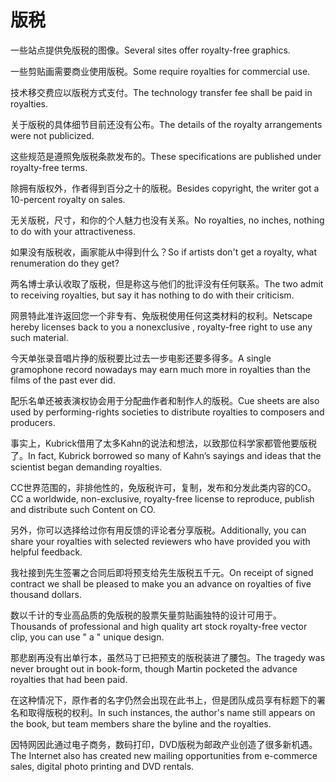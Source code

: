 # 版税

<p><span class="chinese">一些站点提供免版税的图像。</span><span class="english">Several sites offer royalty-free graphics.</span></p>

<p><span class="chinese">一些剪贴画需要商业使用版税。</span><span class="english">Some require royalties for commercial use.</span></p>

<p><span class="chinese">技术移交费应以版税方式支付。</span><span class="english">The technology transfer fee shall be paid in royalties.</span></p>

<p><span class="chinese">关于版税的具体细节目前还没有公布。</span><span class="english">The details of the royalty arrangements were not publicized.</span></p>

<p><span class="chinese">这些规范是遵照免版税条款发布的。</span><span class="english">These specifications are published under royalty-free terms.</span></p>

<p><span class="chinese">除拥有版权外，作者得到百分之十的版税。</span><span class="english">Besides copyright, the writer got a 10-percent royalty on sales.</span></p>

<p><span class="chinese">无关版税，尺寸，和你的个人魅力也没有关系。</span><span class="english">No royalties, no inches, nothing to do with your attractiveness.</span></p>

<p><span class="chinese">如果没有版税收，画家能从中得到什么？</span><span class="english">So if artists don't get a royalty, what renumeration do they get?</span></p>

<p><span class="chinese">两名博士承认收取了版税，但是称这与他们的批评没有任何联系。</span><span class="english">The two admit to receiving royalties, but say it has nothing to do with their criticism.</span></p>

<p><span class="chinese">网景特此准许返回您一个非专有、免版税使用任何这类材料的权利。</span><span class="english">Netscape hereby licenses back to you a nonexclusive , royalty-free right to use any such material.</span></p>

<p><span class="chinese">今天单张录音唱片挣的版税要比过去一步电影还要多得多。</span><span class="english">A single gramophone record nowadays may earn much more in royalties than the films of the past ever did.</span></p>

<p><span class="chinese">配乐名单还被表演权协会用于分配曲作者和制作人的版税。</span><span class="english">Cue sheets are also used by performing-rights societies to distribute royalties to composers and producers.</span></p>

<p><span class="chinese">事实上，Kubrick借用了太多Kahn的说法和想法，以致那位科学家都管他要版税了。</span><span class="english">In fact, Kubrick borrowed so many of Kahn’s sayings and ideas that the scientist began demanding royalties.</span></p>

<p><span class="chinese">CC世界范围的，非排他性的，免版税许可，复制，发布和分发此类内容的CO。</span><span class="english">CC a worldwide, non-exclusive, royalty-free license to reproduce, publish and distribute such Content on CO.</span></p>

<p><span class="chinese">另外，你可以选择给过你有用反馈的评论者分享版税。</span><span class="english">Additionally, you can share your royalties with selected reviewers who have provided you with helpful feedback.</span></p>

<p><span class="chinese">我社接到先生签署之合同后即将预支给先生版税五千元。</span><span class="english">On receipt of signed contract we shall be pleased to make you an advance on royalties of five thousand dollars.</span></p>

<p><span class="chinese">数以千计的专业高品质的免版税的股票矢量剪贴画独特的设计可用于。</span><span class="english">Thousands of professional and high quality art stock royalty-free vector clip, you can use " a " unique design.</span></p>

<p><span class="chinese">那悲剧再没有出单行本，虽然马丁已把预支的版税装进了腰包。</span><span class="english">The tragedy was never brought out in book-form, though Martin pocketed the advance royalties that had been paid.</span></p>

<p><span class="chinese">在这种情况下，原作者的名字仍然会出现在此书上，但是团队成员享有标题下的署名和取得版税的权利。</span><span class="english">In such instances, the author's name still appears on the book, but team members share the byline and the royalties.</span></p>

<p><span class="chinese">因特网因此通过电子商务，数码打印，DVD版税为邮政产业创造了很多新机遇。</span><span class="english">The Internet also has created new mailing opportunities from e-commerce sales, digital photo printing and DVD rentals.</span></p>

